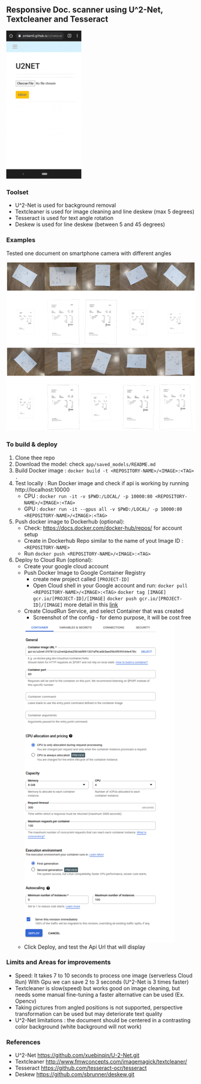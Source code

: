## Responsive Doc. scanner using U^2-Net, Textcleaner and Tesseract

<img src="doc_imgs/example.gif" width=200px/>

### Toolset

- U^2-Net is used for background removal
- Textcleaner is used for image cleaning and line deskew (max 5 degrees)
- Tesseract is used for text angle rotation
- Deskew is used for line deskew (between 5 and 45 degrees)

### Examples
Tested one document on smartphone camera with different angles

<img src="doc_imgs/examples1.png" width=800px/>
<br>
<img src="doc_imgs/examples2.png" width=800px/>

### To build & deploy
1. Clone thee repo
2. Download the model: check `app/saved_models/README.md`
3. Build Docker image : `docker build -t <REPOSITORY-NAME>/<IMAGE>:<TAG> .`
4. Test locally : Run Docker image and check if api is working by running http://localhost:10000
    - CPU : `docker run -it -v $PWD:/LOCAL/ -p 10000:80 <REPOSITORY-NAME>/<IMAGE>:<TAG>`
    - GPU : `docker run -it --gpus all -v $PWD:/LOCAL/ -p 10000:80 <REPOSITORY-NAME>/<IMAGE>:<TAG>`
5. Push docker image to Dockerhub (optional):
    - Check: https://docs.docker.com/docker-hub/repos/ for account setup
    - Create in Dockerhub Repo similar to the name of yout Image ID : `<REPOSITORY-NAME>` 
    - Run `docker push <REPOSITORY-NAME>/<IMAGE>:<TAG>`
6. Deploy to Cloud Run (optional):
    - Create your google cloud account
    - Push Docker Image to Google Container Registry
        - create new project called `[PROJECT-ID]`
        - Open Cloud shell in your Google account and run:
        `docker pull <REPOSITORY-NAME>/<IMAGE>:<TAG>`
        `docker tag [IMAGE] gcr.io/[PROJECT-ID]/[IMAGE]`
        `docker push gcr.io/[PROJECT-ID]/[IMAGE]`
        more detail in this [link](https://support.terra.bio/hc/en-us/articles/360035638032-Publish-a-Docker-container-image-to-Google-Container-Registry-GCR-)
    - Create CloudRun Service, and select Container that was created
        - Screenshot of the config - for demo purpose, it will be cost free
        <img src="doc_imgs/GC_cloud_run.png" width=400px/>
    - Click Deploy, and test the Api Url that will display

### Limits and Areas for improvements
- Speed: It takes 7 to 10 seconds to process one image (serverless Cloud Run)
    With Gpu we can save 2 to 3 seconds (U^2-Net is 3 times faster)
- Textcleaner is slow(speed) but works good on image cleaning, but needs some manual fine-tuning
    a faster alternative can be used (Ex. Opencv)
- Taking pictures from angled positions is not supported, 
    perspective transformation can be used but may deteriorate text quality
- U^2-Net limitations : the document should be centered in a contrasting color background (white background will not work)

### References
- U^2-Net https://github.com/xuebinqin/U-2-Net.git
- Textcleaner http://www.fmwconcepts.com/imagemagick/textcleaner/
- Tesseract https://github.com/tesseract-ocr/tesseract
- Deskew https://github.com/sbrunner/deskew.git